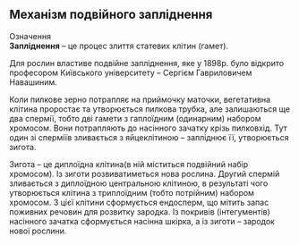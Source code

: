 Механізм подвійного запліднення
-------------------------------
<div class="eoz-wrap">
<span class="eoz">Означення</span>
<div class="eoz-text">
<b>Заплiднення</b> – це процес злиття статевих клiтин (гамет).
</div>
</div>

Для рослин властиве подвійне запліднення, яке у 1898р. було відкрито
професором Київського університету – Сергієм Гавриловичем Навашиним.

Коли пилкове зерно потрапляє на приймочку маточки, вегетативна клітина
проростає та утворюється пилкова трубка, але залишаються ще <span class="p1">два</span>
спермії, тобто дві гамети з гаплоїдним (одинарним) набором хромосом.
Вони потрапляють до насінного зачатку крізь пилковхід. Тут <span class="p1">один зі сперміїв</span> зливається з яйцеклітиною – запліднює її, утворюється зигота.

<span class="p1">Зигота</span> – це диплоїдна клітина(в ній міститься подвійний набір
хромосом). Із зиготи розвиватиметься нова рослина. <span class="p1">Другий</span> спермій
зливається з диплоїдною центральною клітиною, в результаті чого
утворюється клітина з триплоїдним (тобто потрійним) набором хромосом. З
цієї клітини сформується <span class="p1">ендосперм</span>, що мітить запас поживних речовин
для розвитку зародка. Із покривів (інтегументів) насінного зачатка
сформується насінна шкірка, а із зиготи – зародок нової рослини.
